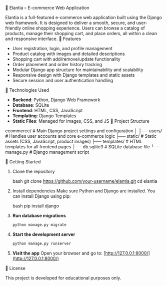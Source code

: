 🛒 Elantia – E-commerce Web Application

Elantia is a full-featured e-commerce web application built using the Django web framework. It is designed to deliver a smooth, secure, and user-friendly online shopping experience. Users can browse a catalog of products, manage their shopping cart, and place orders, all within a clean and responsive interface.
 🔑 Features

* User registration, login, and profile management
* Product catalog with images and detailed descriptions
* Shopping cart with add/remove/update functionality
* Order placement and order history tracking
* Modular Django app structure for maintainability and scalability
* Responsive design with Django templates and static assets
* Secure session and user authentication handling

 🧰 Technologies Used

* **Backend**: Python, Django Web Framework
* **Database**: SQLite
* **Frontend**: HTML, CSS, JavaScript
* **Templating**: Django Templates
* **Static Files**: Managed for images, CSS, and JS
 📁 Project Structure

ecommerce/       # Main Django project settings and configuration
│
├── users/       # Handles user accounts and core e-commerce logic
├── static/      # Static assets (CSS, JavaScript, product images)
├── templates/   # HTML templates for all frontend pages
├── db.sqlite3   # SQLite database file
└── manage.py    # Django management script

🚀 Getting Started

1. Clone the repository

   bash
   git clone https://github.com/your-username/elantia.git
   cd elantia
   

2. Install dependencies
   Make sure Python and Django are installed. You can install Django using pip:

   bash
   pip install django


3. **Run database migrations**

   ```bash
   python manage.py migrate
   ```

4. **Start the development server**

   ```bash
   python manage.py runserver
   ```

5. **Visit the app**
   Open your browser and go to:
   [http://127.0.0.1:8000/](http://127.0.0.1:8000/)

📜 License

This project is developed for educational purposes only.

